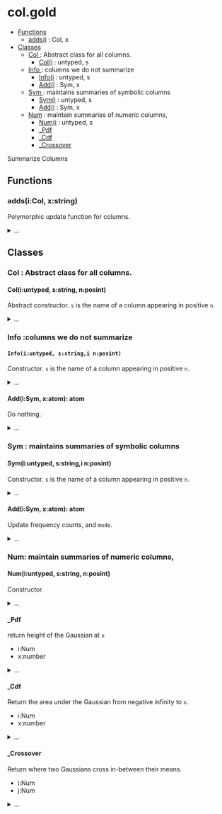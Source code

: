 #  col.gold
  - [Functions](#functions) 
    - [adds(i](#addsicolxstring) : Col, x
  - [Classes](#classes) 
    - [Col ](#colabstractclassforallcolumns) :  Abstract class for all columns.
      - [Col(i](#coliuntypedsstringnposint) : untyped, s
    - [Info ](#infocolumnswedonotsummarize) : columns we do not summarize
      - [Info(i](#infoiuntypedsstringinposint) : untyped, s
      - [Add(i](#addisymxatomatom) : Sym, x
    - [Sym ](#symmaintainssummariesofsymboliccolumns) :  maintains summaries of symbolic columns
      - [Sym(i](#symiuntypedsstringinposint) : untyped, s
      - [Add(i](#addisymxatomatom) : Sym, x
    - [Num](#nummaintainsummariesofnumericcolumns) :  maintain summaries of numeric columns,
      - [Num(i](#numiuntypedsstringnposint) : untyped, s
      - [_Pdf](#pdf) 
      - [_Cdf](#cdf) 
      - [_Crossover](#crossover) 

Summarize Columns


## Functions

### adds(i:Col, x:string)
Polymorphic update function for columns.

<details><summary>...</summary>

```awk
function add(i,x,  f) { f=i.is "Add"; return @f(i,x) }
```

</details>



## Classes

### Col : Abstract class for all columns.

#### Col(i:untyped, s:string, n:posint)
 Abstract constructor.
`s` is the name of a column appearing in positive `n`.

<details><summary>...</summary>

```awk
function Col(i,s,n) { 
  Object(i); i.is="Col"
  i.txt=s; i.pos=n }
```

</details>



### Info :columns we do not summarize

####  `Info(i:untyped, s:string,i n:posint)`
Constructor. 
`s` is the name of a column appearing in positive `n`.

<details><summary>...</summary>

```awk
function Info(i,s,n)  { Col(i,s,n); i.is="Info" }
```

</details>



#### Add(i:Sym, x:atom): atom
Do nothing.

<details><summary>...</summary>

```awk
function _Add(i,x) { return x }
```

</details>



### Sym : maintains summaries of symbolic columns

####  Sym(i:untyped, s:string,i n:posint)
Constructor.
`s` is the name of a column appearing in positive `n`.

<details><summary>...</summary>

```awk
function Sym(i,s,n) { 
  Col(i,s,n); i.is="Sym"
  i.mode= i.most= "" }
```

</details>



#### Add(i:Sym, x:atom): atom
Update frequency counts, and `mode`.

<details><summary>...</summary>

```awk
function _Add(i,x,   n) {
  if(x=="?") return x
  i.n++
  n= ++i.seen[x]
  if (n> i.most) { i.mode=x; i.most=n}
  return x }  
```

</details>



### Num: maintain summaries of numeric columns,

####  Num(i:untyped, s:string, n:posint)
Constructor.

<details><summary>...</summary>

```awk
function Num(i,s,n) { 
  Col(i,s,n); i.is="Num"
  i.hi = -1E32
  i.lo =  1E32
  i.mu= i.m2= i.n= i.sd=0 }
```

</details>



#### _Pdf
return height of the Gaussian at `x`
- i:Num
- x:number

<details><summary>...</summary>

```awk
function _Pdf(i,x,    var,denom,num) {
  var   = i.sd^2
  denom = (2*Au.pi*2*var)^.5
  num   = 2*Au.e^(-(x-i.mu)^2/(2*var+0.0001))
  return num/(denom + 10^-64) }
```

</details>



#### _Cdf
Return the area under the Gaussian from negative infinity to `x`.
- i:Num
- x:number

<details><summary>...</summary>

```awk
function _Cdf(i,x) { 
  x = (x-i.mu)/i.sd
  return (x<-3 || x>3) ? 0 : 1/(1+Au.e^(-0.07056*x^3 - 1.5976*x))}
```

</details>



#### _Crossover
Return where two Gaussians cross in-between their means.
- i:Num
- j:Num

<details><summary>...</summary>

```awk
function _Crossover(i,j,   x1,x2,d,min,x,y) {
   x1  = i.mu
   x2  = j.mu
   if (x2> x1) { x2=i.mu; x1=j.mu }
   d   = (x2-x1)/10
   min = 1E32
   for(x=x1; x<=x2; x+=d) {
      y = _Pdf(i) + _Pdf(j)
      if (y<min) { out=x; min = x} 
   } 
   return out }
```

</details>


